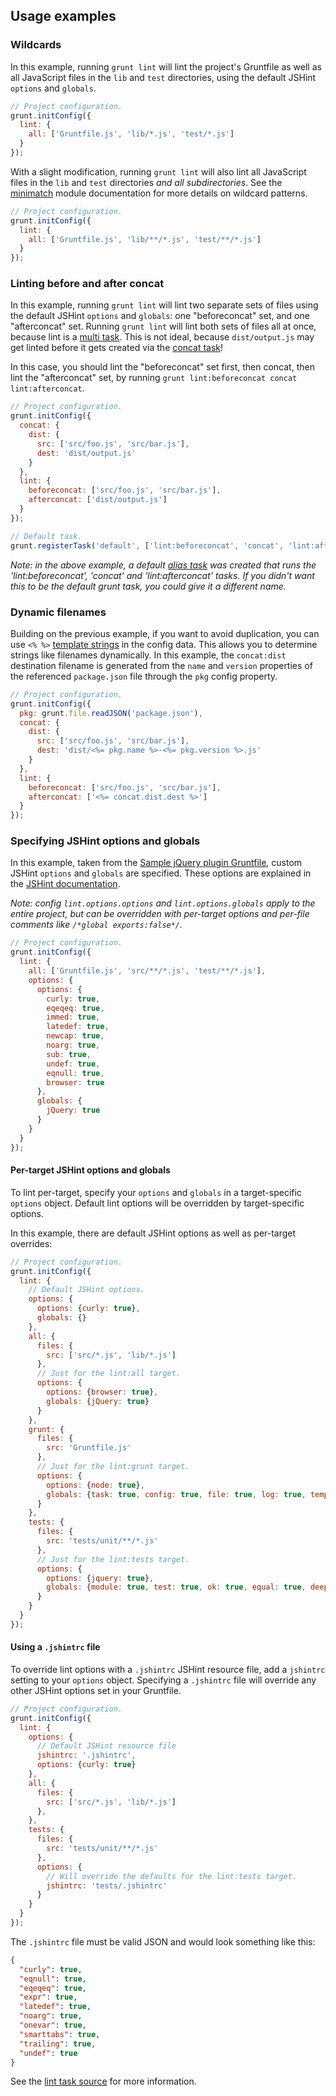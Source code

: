 
## Usage examples

### Wildcards

In this example, running `grunt lint` will lint the project's Gruntfile as well as all JavaScript files in the `lib` and `test` directories, using the default JSHint `options` and `globals`.

```javascript
// Project configuration.
grunt.initConfig({
  lint: {
    all: ['Gruntfile.js', 'lib/*.js', 'test/*.js']
  }
});
```

With a slight modification, running `grunt lint` will also lint all JavaScript files in the `lib` and `test` directories _and all subdirectories_. See the [minimatch](https://github.com/isaacs/minimatch) module documentation for more details on wildcard patterns.

```javascript
// Project configuration.
grunt.initConfig({
  lint: {
    all: ['Gruntfile.js', 'lib/**/*.js', 'test/**/*.js']
  }
});
```

### Linting before and after concat

In this example, running `grunt lint` will lint two separate sets of files using the default JSHint `options` and `globals`: one "beforeconcat" set, and one "afterconcat" set. Running `grunt lint` will lint both sets of files all at once, because lint is a [multi task](types_of_tasks.md). This is not ideal, because `dist/output.js` may get linted before it gets created via the [concat task](task_concat.md)!

In this case, you should lint the "beforeconcat" set first, then concat, then lint the "afterconcat" set, by running `grunt lint:beforeconcat concat lint:afterconcat`.

```javascript
// Project configuration.
grunt.initConfig({
  concat: {
    dist: {
      src: ['src/foo.js', 'src/bar.js'],
      dest: 'dist/output.js'
    }
  },
  lint: {
    beforeconcat: ['src/foo.js', 'src/bar.js'],
    afterconcat: ['dist/output.js']
  }
});

// Default task.
grunt.registerTask('default', ['lint:beforeconcat', 'concat', 'lint:afterconcat']);
```

_Note: in the above example, a default [alias task](types_of_tasks.md) was created that runs the 'lint:beforeconcat', 'concat' and 'lint:afterconcat' tasks. If you didn't want this to be the default grunt task, you could give it a different name._

### Dynamic filenames

Building on the previous example, if you want to avoid duplication, you can use `<% %>` [template strings](api_template.md) in the config data. This allows you to determine strings like filenames dynamically. In this example, the `concat:dist` destination filename is generated from the `name` and `version` properties of the referenced `package.json` file through the `pkg` config property.

```javascript
// Project configuration.
grunt.initConfig({
  pkg: grunt.file.readJSON('package.json'),
  concat: {
    dist: {
      src: ['src/foo.js', 'src/bar.js'],
      dest: 'dist/<%= pkg.name %>-<%= pkg.version %>.js'
    }
  },
  lint: {
    beforeconcat: ['src/foo.js', 'src/bar.js'],
    afterconcat: ['<%= concat.dist.dest %>']
  }
});
```

### Specifying JSHint options and globals

In this example, taken from the [Sample jQuery plugin Gruntfile](https://github.com/gruntjs/grunt-init-jquery-sample/blob/master/Gruntfile.js), custom JSHint `options` and `globals` are specified. These options are explained in the [JSHint documentation](http://www.jshint.com/options/).

_Note: config `lint.options.options` and `lint.options.globals` apply to the entire project, but can be overridden with per-target options and per-file comments like `/*global exports:false*/`._

```javascript
// Project configuration.
grunt.initConfig({
  lint: {
    all: ['Gruntfile.js', 'src/**/*.js', 'test/**/*.js'],
    options: {
      options: {
        curly: true,
        eqeqeq: true,
        immed: true,
        latedef: true,
        newcap: true,
        noarg: true,
        sub: true,
        undef: true,
        eqnull: true,
        browser: true
      },
      globals: {
        jQuery: true
      }
    }
  }
});
```

#### Per-target JSHint options and globals

To lint per-target, specify your `options` and `globals` in a target-specific `options` object. Default lint options will be overridden by target-specific options.

In this example, there are default JSHint options as well as per-target overrides:

```javascript
// Project configuration.
grunt.initConfig({
  lint: {
    // Default JSHint options.
    options: {
      options: {curly: true},
      globals: {}
    },
    all: {
      files: {
        src: ['src/*.js', 'lib/*.js']
      },
      // Just for the lint:all target.
      options: {
        options: {browser: true},
        globals: {jQuery: true}
      }
    },
    grunt: {
      files: {
        src: 'Gruntfile.js'
      },
      // Just for the lint:grunt target.
      options: {
        options: {node: true},
        globals: {task: true, config: true, file: true, log: true, template: true}
      }
    },
    tests: {
      files: {
        src: 'tests/unit/**/*.js'
      },
      // Just for the lint:tests target.
      options: {
        options: {jquery: true},
        globals: {module: true, test: true, ok: true, equal: true, deepEqual: true, QUnit: true}
      }
    }
  }
});
```

#### Using a `.jshintrc` file

To override lint options with a `.jshintrc` JSHint resource file, add a `jshintrc` setting to your `options` object. Specifying a `.jshintrc` file will override any other JSHint options set in your Gruntfile.

```javascript
// Project configuration.
grunt.initConfig({
  lint: {
    options: {
      // Default JSHint resource file
      jshintrc: '.jshintrc',
      options: {curly: true}
    },
    all: {
      files: {
        src: ['src/*.js', 'lib/*.js']
      },
    },
    tests: {
      files: {
        src: 'tests/unit/**/*.js'
      },
      options: {
        // Will override the defaults for the lint:tests target.
        jshintrc: 'tests/.jshintrc'
      }
    }
  }
});
```

The `.jshintrc` file must be valid JSON and would look something like this:

```json
{
  "curly": true,
  "eqnull": true,
  "eqeqeq": true,
  "expr": true,
  "latedef": true,
  "noarg": true,
  "onevar": true,
  "smarttabs": true,
  "trailing": true,
  "undef": true
}
```

See the [lint task source](../tasks/lint.js) for more information.